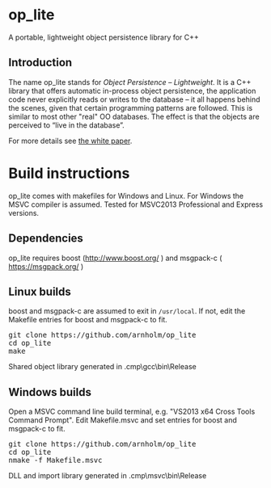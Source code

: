 # op_lite
A portable, lightweight object persistence library for C++

## Introduction
The name op_lite stands for _Object Persistence – Lightweight_. It is a C++ library that offers automatic in-process object persistence, the application code never explicitly reads or writes to the database – it all happens behind the scenes, given that certain programming patterns are followed. This is similar to most other "real" OO databases. The effect is that the objects are perceived to “live in the database”.

For more details see [the white paper](doc/op_lite_white_paper.odt).

# Build instructions
op_lite comes with makefiles for Windows and Linux. For Windows the MSVC compiler is assumed. Tested for MSVC2013 Professional and Express versions.

## Dependencies
op_lite requires boost (http://www.boost.org/ ) and msgpack-c ( https://msgpack.org/ )

## Linux builds
boost and msgpack-c are assumed to exit in `/usr/local`. If not, edit the Makefile entries for boost and msgpack-c to fit.

<pre>
git clone https://github.com/arnholm/op_lite
cd op_lite
make
</pre>

Shared object library generated in .cmp\gcc\bin\Release

## Windows builds
Open a MSVC command line build terminal, e.g. "VS2013 x64 Cross Tools Command Prompt". Edit Makefile.msvc and set entries for boost and msgpack-c to fit.

<pre>
git clone https://github.com/arnholm/op_lite
cd op_lite
nmake -f Makefile.msvc
</pre>

DLL and import library generated in .cmp\msvc\bin\Release
